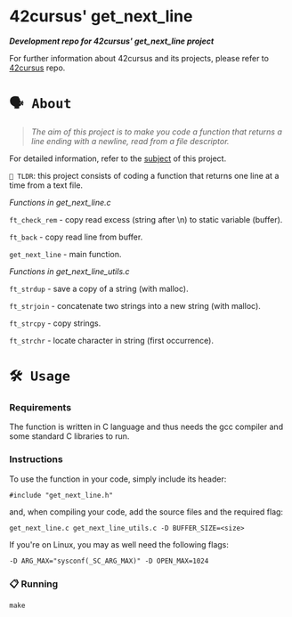 # **42cursus' get_next_line**

*__Development repo for 42cursus' get_next_line project__*

For further information about 42cursus and its projects, please refer to [42cursus](https://github.com/appinha/42cursus) repo.

# `🗣️ About`
> _The aim of this project is to make you code a function that returns a line ending with a newline, read from a file descriptor._

For detailed information, refer to the [subject](https://github.com/appinha/42cursus/tree/master/_PDFs) of this project.

`🚀 TLDR`: this project consists of coding a function that returns one line at a time from a text file.

*Functions in get_next_line.c*

`ft_check_rem` - copy read excess (string after \n) to static variable (buffer).

`ft_back` - copy read line from buffer.

`get_next_line` - main function.

*Functions in get_next_line_utils.c*

`ft_strdup` - save a copy of a string (with malloc).

`ft_strjoin` - concatenate two strings into a new string (with malloc).

`ft_strcpy` - copy strings.

`ft_strchr` - locate character in string (first occurrence).

# `🛠️ Usage`

### **Requirements**
The function is written in C language and thus needs the gcc compiler and some standard C libraries to run.

### **Instructions**

To use the function in your code, simply include its header:

```
#include "get_next_line.h"
```
and, when compiling your code, add the source files and the required flag:

```
get_next_line.c get_next_line_utils.c -D BUFFER_SIZE=<size>
```
If you're on Linux, you may as well need the following flags:

```
-D ARG_MAX="sysconf(_SC_ARG_MAX)" -D OPEN_MAX=1024
```
### **📋 Running**
```
make
```

